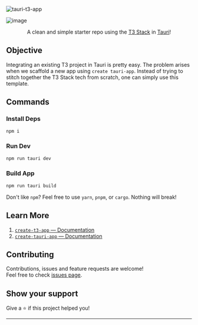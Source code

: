 ![tauri-t3-app](https://socialify.git.ci/AyanavaKarmakar/tauri-t3-app/image?description=1&descriptionEditable=Clean%20and%20simple%20starter%20repo%20using%20the%20T3%20Stack%20in%20Tauri!&font=Inter&language=1&logo=https%3A%2F%2Fseeklogo.com%2Fimages%2FT%2Ftauri-logo-39352BD5A1-seeklogo.com.png&name=1&pattern=Overlapping%20Hexagons&theme=Auto)

![image](https://user-images.githubusercontent.com/89210438/206268075-7b3415f3-3e8f-470c-9d54-814e6253929c.png)

<div align="center">

A clean and simple starter repo using the [T3 Stack](https://create.t3.gg/) in [Tauri](https://tauri.app/)!

</div>

## Objective

Integrating an existing T3 project in Tauri is pretty easy. The problem arises when we scaffold a new app using `create tauri-app`. Instead of trying to stitch together the T3 Stack tech from scratch, one can simply use this template.

## Commands

### Install Deps

```sh
npm i
```

### Run Dev 

```sh
npm run tauri dev
```

### Build App

```sh
npm run tauri build
```

Don't like `npm`? Feel free to use `yarn`, `pnpm`, or `cargo`. Nothing will break! 

## Learn More

1. [`create-t3-app` — Documentation](https://create.t3.gg/)
2. [`create-tauri-app` — Documentation](https://tauri.app/)

## Contributing

Contributions, issues and feature requests are welcome!<br />Feel free to check [issues page](https://github.com/AyanavaKarmakar/tauri-t3-app/issues).

## Show your support

Give a ⭐️ if this project helped you!

---
